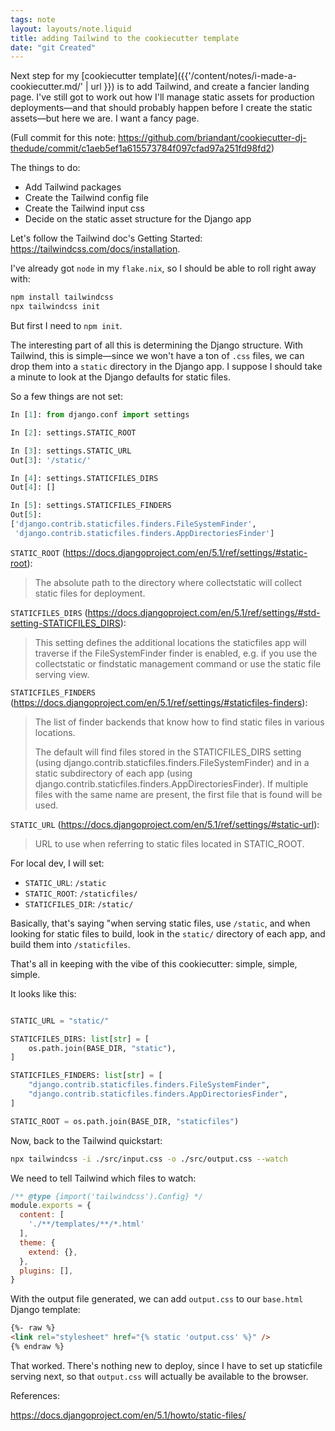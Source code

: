 ```yaml
---
tags: note
layout: layouts/note.liquid
title: adding Tailwind to the cookiecutter template
date: "git Created"
---
```


Next step for my [cookiecutter template]({{'/content/notes/i-made-a-cookiecutter.md/' | url }}) is to add Tailwind, and create a fancier landing page.  I've still got to work out how I'll manage static assets for production deployments—and that should probably happen before I create the static assets—but here we are.  I want a fancy page.

(Full commit for this note: <https://github.com/briandant/cookiecutter-dj-thedude/commit/c1aeb5ef1a615573784f097cfad97a251fd98fd2>)

The things to do:

- Add Tailwind packages
- Create the Tailwind config file
- Create the Tailwind input css
- Decide on the static asset structure for the Django app

Let's follow the Tailwind doc's Getting Started: <https://tailwindcss.com/docs/installation>.

I've already got `node` in my `flake.nix`, so I should be able to roll right away with:

```sh
npm install tailwindcss
npx tailwindcss init
```

But first I need to `npm init`.

The interesting part of all this is determining the Django structure.  With Tailwind, this is simple—since we won't have a ton of `.css` files, we can drop them into a `static` directory in the Django app.  I suppose I should take a minute to look at the Django defaults for static files.

So a few things are not set:

```python
In [1]: from django.conf import settings

In [2]: settings.STATIC_ROOT

In [3]: settings.STATIC_URL
Out[3]: '/static/'

In [4]: settings.STATICFILES_DIRS
Out[4]: []

In [5]: settings.STATICFILES_FINDERS
Out[5]: 
['django.contrib.staticfiles.finders.FileSystemFinder',
 'django.contrib.staticfiles.finders.AppDirectoriesFinder']
```

`STATIC_ROOT` (<https://docs.djangoproject.com/en/5.1/ref/settings/#static-root>):

> The absolute path to the directory where collectstatic will collect static files for deployment.

`STATICFILES_DIRS` (<https://docs.djangoproject.com/en/5.1/ref/settings/#std-setting-STATICFILES_DIRS>):

> This setting defines the additional locations the staticfiles app will traverse if the FileSystemFinder finder is enabled, e.g. if you use the collectstatic or findstatic management command or use the static file serving view.

`STATICFILES_FINDERS` (<https://docs.djangoproject.com/en/5.1/ref/settings/#staticfiles-finders>):

> The list of finder backends that know how to find static files in various locations.
>
> The default will find files stored in the STATICFILES_DIRS setting (using django.contrib.staticfiles.finders.FileSystemFinder) and in a static subdirectory of each app (using django.contrib.staticfiles.finders.AppDirectoriesFinder). If multiple files with the same name are present, the first file that is found will be used.

`STATIC_URL` (<https://docs.djangoproject.com/en/5.1/ref/settings/#static-url>):

> URL to use when referring to static files located in STATIC_ROOT.

For local dev, I will set:

- `STATIC_URL`: `/static`
- `STATIC_ROOT`: `/staticfiles/`
- `STATICFILES_DIR`: `/static/`

Basically, that's saying "when serving static files, use `/static`, and when looking for static files to build, look in the `static/` directory of each app, and build them into `/staticfiles`.

That's all in keeping with the vibe of this cookiecutter: simple, simple, simple.

It looks like this:

```python

STATIC_URL = "static/"

STATICFILES_DIRS: list[str] = [
    os.path.join(BASE_DIR, "static"),
]

STATICFILES_FINDERS: list[str] = [
    "django.contrib.staticfiles.finders.FileSystemFinder",
    "django.contrib.staticfiles.finders.AppDirectoriesFinder",
]

STATIC_ROOT = os.path.join(BASE_DIR, "staticfiles")
```

Now, back to the Tailwind quickstart:

```sh
npx tailwindcss -i ./src/input.css -o ./src/output.css --watch
```

We need to tell Tailwind which files to watch:

```javascript
/** @type {import('tailwindcss').Config} */
module.exports = {
  content: [
    './**/templates/**/*.html'
  ],
  theme: {
    extend: {},
  },
  plugins: [],
}
```

With the output file generated, we can add `output.css` to our `base.html` Django template:

```html
{%- raw %}
<link rel="stylesheet" href="{% static 'output.css' %}" />
{% endraw %}
```

That worked.  There's nothing new to deploy, since I have to set up staticfile serving next, so that `output.css` will actually be available to the browser.

References:

<https://docs.djangoproject.com/en/5.1/howto/static-files/>
